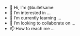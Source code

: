 - 👋 Hi, I’m @bulletsame
- 👀 I’m interested in ...
- 🌱 I’m currently learning ...
- 💞️ I’m looking to collaborate on ...
- 📫 How to reach me ...

<!---
bulletsame/bulletsame is a ✨ special ✨ repository because its `README.md` (this file) appears on your GitHub profile.
You can click the Preview link to take a look at your changes.
--->
